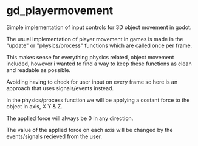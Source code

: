 # gd_playermovement

Simple implementation of input controls for 3D object movement in godot.

The usual implementation of player movement in games is made in the "update" or "physics/process" functions which are called once per frame.

This makes sense for everything physics related, object movement included, however i wanted to find a way to keep these functions as clean and readable as possible. 

Avoiding having to check for user input on every frame so here is an approach that uses signals/events instead.

In the physics/process function we will be applying a costant force to the object in axis, X Y & Z.

The applied force will always be 0 in any direction.

The value of the applied force on each axis will be changed by the events/signals recieved from the user.



